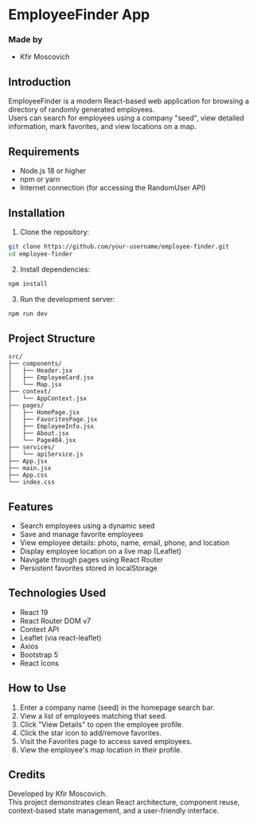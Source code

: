 # EmployeeFinder App

### Made by  
- Kfir Moscovich

## Introduction
EmployeeFinder is a modern React-based web application for browsing a directory of randomly generated employees.  
Users can search for employees using a company "seed", view detailed information, mark favorites, and view locations on a map.

## Requirements
- Node.js 18 or higher
- npm or yarn
- Internet connection (for accessing the RandomUser API)

## Installation

1. Clone the repository:
```sh
git clone https://github.com/your-username/employee-finder.git
cd employee-finder
```

2. Install dependencies:
```sh
npm install
```

3. Run the development server:
```sh
npm run dev
```

## Project Structure
```
src/
├── components/       
│   ├── Header.jsx
│   ├── EmployeeCard.jsx
│   └── Map.jsx
├── context/          
│   └── AppContext.jsx
├── pages/            
│   ├── HomePage.jsx
│   ├── FavoritesPage.jsx
│   ├── EmployeeInfo.jsx
│   ├── About.jsx
│   └── Page404.jsx
├── services/         
│   └── apiService.js
├── App.jsx           
├── main.jsx          
├── App.css           
└── index.css         
```

## Features
- Search employees using a dynamic seed
- Save and manage favorite employees
- View employee details: photo, name, email, phone, and location
- Display employee location on a live map (Leaflet)
- Navigate through pages using React Router
- Persistent favorites stored in localStorage

## Technologies Used
- React 19
- React Router DOM v7
- Context API
- Leaflet (via react-leaflet)
- Axios
- Bootstrap 5
- React Icons

## How to Use
1. Enter a company name (seed) in the homepage search bar.
2. View a list of employees matching that seed.
3. Click "View Details" to open the employee profile.
4. Click the star icon to add/remove favorites.
5. Visit the Favorites page to access saved employees.
6. View the employee's map location in their profile.

## Credits
Developed by Kfir Moscovich.  
This project demonstrates clean React architecture, component reuse, context-based state management, and a user-friendly interface.
